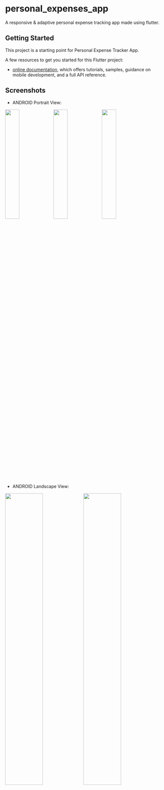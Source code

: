 # personal_expenses_app

A responsive & adaptive personal expense tracking app made using flutter.

## Getting Started

This project is a starting point for Personal Expense Tracker App.

A few resources to get you started for this Flutter project:

- [online documentation](https://flutter.dev/docs), which offers tutorials,
samples, guidance on mobile development, and a full API reference.

## Screenshots

* ANDROID Portrait View:

<a href="#"><img width="30%" height="auto" src="https://imgur.com/5U4Mna0.jpg" height="175px"/></a>
<a href="#"><img width="30%" height="auto" src="https://imgur.com/VyRsxtF.jpg" height="175px"/></a>
<a href="#"><img width="30%" height="auto" src="https://imgur.com/imsW2Mn.jpg" height="175px"/></a><br><br>

* ANDROID Landscape View:

<a href="#"><img width="49%" height="auto" src="https://imgur.com/21C5GgI.jpg" height="175px"/></a>
<a href="#"><img width="49%" height="auto" src="https://imgur.com/21C5GgI.jpg" height="175px"/></a>